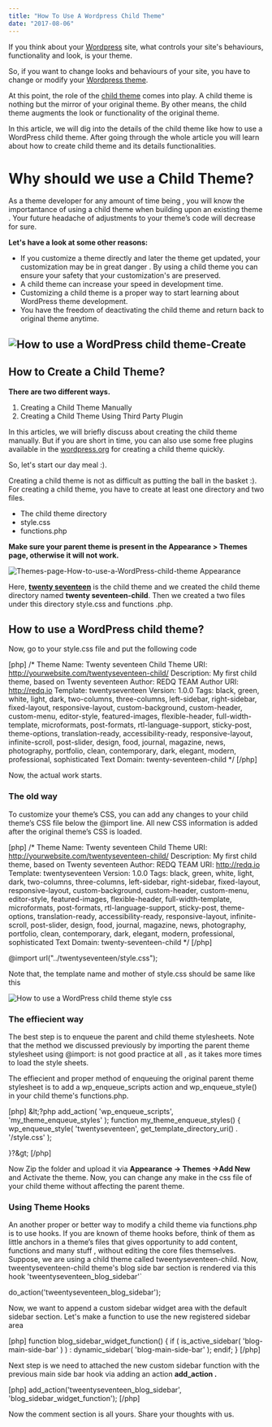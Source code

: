 ```yaml
---
title: "How To Use A Wordpress Child Theme"
date: "2017-08-06"
---
```


If you think about your [Wordpress](https://en.wikipedia.org/wiki/WordPress) site, what controls your site's behaviours, functionality and look, is your theme.

So, if you want to change looks and behaviours of your site, you have to change or modify your [Wordpress theme](https://redq.io/blog/wordpress-restaurant-theme/).

At this point, the role of the [child theme](https://codex.wordpress.org/Child_Themes) comes into play. A child theme is nothing but the mirror of your original theme. By other means, the child theme augments the look or functionality of the original theme.

In this article, we will dig into the details of the child theme like how to use a WordPress child theme. After going through the whole article you will learn about how to create child theme and its details functionalities.

# Why should we use a Child Theme?

As a theme developer for any amount of time being , you will know the importantance of using a child theme when building upon an existing theme . Your future headache of adjustments to your theme’s code will decrease for sure.

**Let's have a look at some other reasons:**

- If you customize a theme directly and later the theme get updated, your customization may be in great danger . By using a child theme you can ensure your safety that your customization's are preserved.
- A child theme can increase your speed in development time.
- Customizing a child theme is a proper way to start learning about WordPress theme development.
- You have the freedom of deactivating the child theme and return back to original theme anytime.

## ![How to use a WordPress child theme-Create](/assets/blog/images/How-to-use-a-WordPress-child-theme-Create.jpg)

## How to Create a Child Theme?

**There are two different ways.**

1. Creating a Child Theme Manually
2. Creating a Child Theme Using Third Party Plugin

In this articles, we will briefly discuss about creating the child theme manually. But if you are short in time, you can also use some free plugins available in the [wordpress.org](https://wordpress.org/) for creating a child theme quickly.

So, let's start our day meal :).

Creating a child theme is not as difficult as putting the ball in the basket :). For creating a child theme, you have to create at least one directory and two files.

- The child theme directory
- style.css
- functions.php

**Make sure your parent theme is present in the Appearance > Themes page, otherwise it will not work.**

![Themes-page-How-to-use-a-WordPress-child-theme Appearance](/assets/blog/images/Appearance-Themes-page-How-to-use-a-WordPress-child-theme.jpg)

Here, [**twenty seventeen**](https://wordpress.org/themes/twentyseventeen/) is the child theme and we created the child theme directory named **twenty seventeen-child**. Then we created a two files under this directory style.css and functions .php.

## How to use a WordPress child theme?

Now, go to your style.css file and put the following code

\[php\] /\* Theme Name: Twenty seventeen Child Theme URI: http://yourwebsite.com/twentyseventeen-child/ Description: My first child theme, based on Twenty seventeen Author: REDQ TEAM Author URI: http://redq.io Template: twentyseventeen Version: 1.0.0 Tags: black, green, white, light, dark, two-columns, three-columns, left-sidebar, right-sidebar, fixed-layout, responsive-layout, custom-background, custom-header, custom-menu, editor-style, featured-images, flexible-header, full-width-template, microformats, post-formats, rtl-language-support, sticky-post, theme-options, translation-ready, accessibility-ready, responsive-layout, infinite-scroll, post-slider, design, food, journal, magazine, news, photography, portfolio, clean, contemporary, dark, elegant, modern, professional, sophisticated Text Domain: twenty-seventeen-child \*/ \[/php\]

Now, the actual work starts.

### The old way

To customize your theme’s CSS, you can add any changes to your child theme’s CSS file below the @import line. All new CSS information is added after the original theme’s CSS is loaded.

\[php\] /\* Theme Name: Twenty seventeen Child Theme URI: http://yourwebsite.com/twentyseventeen-child/ Description: My first child theme, based on Twenty seventeen Author: REDQ TEAM URI: http://redq.io Template: twentyseventeen Version: 1.0.0 Tags: black, green, white, light, dark, two-columns, three-columns, left-sidebar, right-sidebar, fixed-layout, responsive-layout, custom-background, custom-header, custom-menu, editor-style, featured-images, flexible-header, full-width-template, microformats, post-formats, rtl-language-support, sticky-post, theme-options, translation-ready, accessibility-ready, responsive-layout, infinite-scroll, post-slider, design, food, journal, magazine, news, photography, portfolio, clean, contemporary, dark, elegant, modern, professional, sophisticated Text Domain: twenty-seventeen-child \*/ \[/php\]

@import url("../twentyseventeen/style.css");

Note that, the template name and mother of style.css should be same like this

![How to use a WordPress child theme style css ](/assets/blog/images/How-to-use-a-WordPress-child-theme-style-css.png)

### **The effiecient way**

The best step is to enqueue the parent and child theme stylesheets. Note that the method we discussed previously by importing the parent theme stylesheet using @import: is not good practice at all , as it takes more times to load the style sheets.

The effiecient and proper method of enqueuing the original parent theme stylesheet is to add a wp_enqueue_scripts action and wp_enqueue_style() in your child theme's functions.php.

\[php\] &amp;lt;?php add_action( 'wp_enqueue_scripts', 'my_theme_enqueue_styles' ); function my_theme_enqueue_styles() { wp_enqueue_style( 'twentyseventeen', get_template_directory_uri() . '/style.css' );

}?&amp;gt; \[/php\]

Now Zip the folder and upload it via **Appearance -> Themes ->Add New** and Activate the theme. Now, you can change any make in the css file of your child theme without affecting the parent theme.

### **Using Theme Hooks**

An another proper or better way to modify a child theme via functions.php is to use hooks. If you are known of theme hooks before, think of them as little anchors in a theme’s files that gives opportunity to add content, functions and many stuff , without editing the core files themselves. Suppose, we are using a child theme called tweentyseventeen-child. Now, tweentyseventeen-child theme's blog side bar section is rendered via this hook 'tweentyseventeen_blog_sidebar'\`

do_action('tweentyseventeen_blog_sidebar');

Now, we want to append a custom sidebar widget area with the default sidebar section. Let's make a function to use the new registered sidebar area

\[php\] function blog_sidebar_widget_function() { if ( is_active_sidebar( 'blog-main-side-bar' ) ) : dynamic_sidebar( 'blog-main-side-bar' ); endif; } \[/php\]

Next step is we need to attached the new custom sidebar function with the previous main side bar hook via adding an action **add_action .**

\[php\] add_action('tweentyseventeen_blog_sidebar', 'blog_sidebar_widget_function'); \[/php\]

Now the comment section is all yours. Share your thoughts with us.
